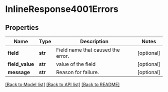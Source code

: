 # InlineResponse4001Errors

## Properties
Name | Type | Description | Notes
------------ | ------------- | ------------- | -------------
**field** | **str** | Field name that caused the error. | [optional] 
**field_value** | **str** | value of the field | [optional] 
**message** | **str** | Reason for failure. | [optional] 

[[Back to Model list]](../README.md#documentation-for-models) [[Back to API list]](../README.md#documentation-for-api-endpoints) [[Back to README]](../README.md)

